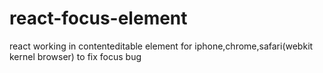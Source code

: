 # react-focus-element
react working in contenteditable element for iphone,chrome,safari(webkit kernel browser) to fix focus bug
